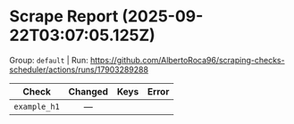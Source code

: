 # Scrape Report (2025-09-22T03:07:05.125Z)

Group: `default`  |  Run: https://github.com/AlbertoRoca96/scraping-checks-scheduler/actions/runs/17903289288

| Check | Changed | Keys | Error |
|---|:---:|:--|:--|
| `example_h1` | — |  |  |
